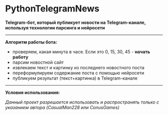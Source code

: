 # PythonTelegramNews

**Telegram-бот, который публикует новости на Telegram-канале, используя технологии парсинга и нейросети**

---

**Алгоритм работы бота:**
* проверяем, какая минута в часе. Если это 0, 15, 30, 45 - **начать работу**
* парсим новостной сайт
* извлекаем текст и картинку из последнего новостного поста
* переформулируем содержание поста с помощью нейросети
* публикуем результат (текст+картинка) в Telegram-канале

---

**Условия использования:**

*Данный проект разрешается использовать и распространять только с указанием автора (CasualMan228 или ConusGames)*
